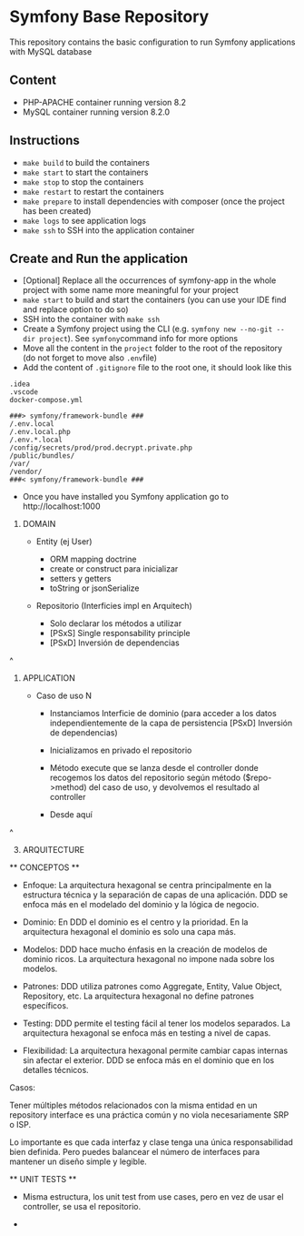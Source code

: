 # Symfony Base Repository

This repository contains the basic configuration to run Symfony applications with MySQL database

## Content
- PHP-APACHE container running version 8.2
- MySQL container running version 8.2.0

## Instructions
- `make build` to build the containers
- `make start` to start the containers
- `make stop` to stop the containers
- `make restart` to restart the containers
- `make prepare` to install dependencies with composer (once the project has been created)
- `make logs` to see application logs
- `make ssh` to SSH into the application container

## Create and Run the application
- [Optional] Replace all the occurrences of symfony-app in the whole project with some name more meaningful for your project
- `make start` to build and start the containers (you can use your IDE find and replace option to do so)
- SSH into the container with `make ssh`
- Create a Symfony project using the CLI (e.g. `symfony new --no-git --dir project`). See `symfony`command info for more options
- Move all the content in the `project` folder to the root of the repository (do not forget to move also `.env`file)
- Add the content of `.gitignore` file to the root one, it should look like this
```
.idea
.vscode
docker-compose.yml

###> symfony/framework-bundle ###
/.env.local
/.env.local.php
/.env.*.local
/config/secrets/prod/prod.decrypt.private.php
/public/bundles/
/var/
/vendor/
###< symfony/framework-bundle ###
```
- Once you have installed you Symfony application go to http://localhost:1000




1. DOMAIN

    - Entity (ej User)
      - ORM mapping doctrine
      - create or construct para inicializar
      - setters y getters
      - toString or jsonSerialize

    - Repositorio (Interficies impl en Arquitech)
      - Solo declarar los métodos a utilizar
      - [PSxS] Single responsability principle
      - [PSxD] Inversión de dependencias

^

1. APPLICATION 

    - Caso de uso N

      - Instanciamos Interficie de dominio (para acceder a los datos independientemente de la capa de persistencia [PSxD] Inversión de dependencias)
    
      - Inicializamos en privado el repositorio
  
      - Método execute que se lanza desde el controller donde recogemos los datos del repositorio según método ($repo->method) del caso de uso, y devolvemos el resultado al controller

      - Desde aquí 


^

3. ARQUITECTURE






** CONCEPTOS **


* Enfoque: La arquitectura hexagonal se centra principalmente en la estructura técnica y la separación de capas de una aplicación. DDD se enfoca más en el modelado del dominio y la lógica de negocio.

* Dominio: En DDD el dominio es el centro y la prioridad. En la arquitectura hexagonal el dominio es solo una capa más.

* Modelos: DDD hace mucho énfasis en la creación de modelos de dominio ricos. La arquitectura hexagonal no impone nada sobre los modelos.

* Patrones: DDD utiliza patrones como Aggregate, Entity, Value Object, Repository, etc. La arquitectura hexagonal no define patrones específicos.

* Testing: DDD permite el testing fácil al tener los modelos separados. La arquitectura hexagonal se enfoca más en testing a nivel de capas.

* Flexibilidad: La arquitectura hexagonal permite cambiar capas internas sin afectar el exterior. DDD se enfoca más en el dominio que en los detalles técnicos.


Casos:

Tener múltiples métodos relacionados con la misma entidad en un repository interface es una práctica común y no viola necesariamente SRP o ISP.

Lo importante es que cada interfaz y clase tenga una única responsabilidad bien definida. Pero puedes balancear el número de interfaces para mantener un diseño simple y legible.


** UNIT TESTS **

* Misma estructura, los unit test from use cases, pero en vez de usar el controller, se usa el repositorio.

* 
